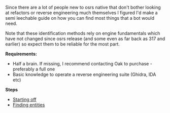 Since there are a lot of people new to osrs native that don't bother looking at refactors or reverse engineering much themselves I figured I'd make a semi leechable guide on how you can find most things that a bot would need.

Note that these identification methods rely on engine fundamentals which have not changed since osrs release (and some even as far back as 317 and earlier) so expect them to be reliable for the most part.

**Requirements:**
- Half a brain. If missing, I recommend contacting Oak to purchase - preferably a full one
- Basic knowledge to operate a reverse engineering suite (Ghidra, IDA etc)


**Steps**
* [Starting off](https://github.com/reversing-edu/osrs-native-easymode/blob/main/0.md)
* [Finding entities](https://github.com/reversing-edu/osrs-native-easymode/blob/main/1.md)
